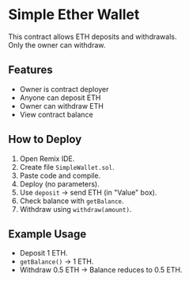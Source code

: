 # Simple Ether Wallet

This contract allows ETH deposits and withdrawals.  
Only the owner can withdraw.

## Features
- Owner is contract deployer
- Anyone can deposit ETH
- Owner can withdraw ETH
- View contract balance

## How to Deploy
1. Open Remix IDE.
2. Create file `SimpleWallet.sol`.
3. Paste code and compile.
4. Deploy (no parameters).
5. Use `deposit` → send ETH (in "Value" box).
6. Check balance with `getBalance`.
7. Withdraw using `withdraw(amount)`.

## Example Usage
- Deposit 1 ETH.
- `getBalance()` → 1 ETH.
- Withdraw 0.5 ETH → Balance reduces to 0.5 ETH.
